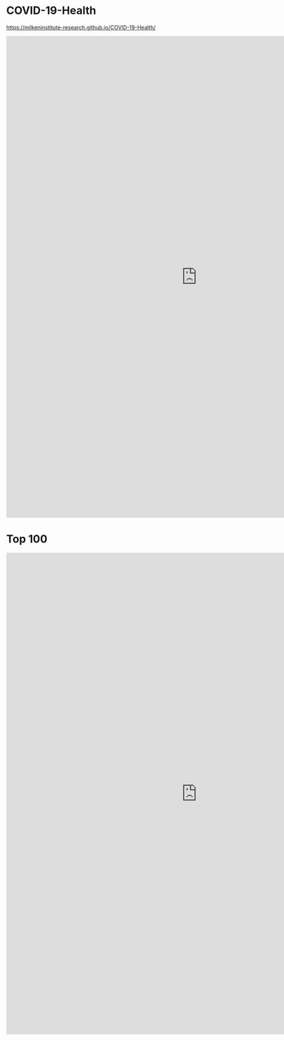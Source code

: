 # COVID-19-Health
https://milkeninstitute-research.github.io/COVID-19-Health/

<center><iframe src="https://public.tableau.com/shared/R5PFQFSS2?:display_count=y&:embed=y&:display_count=yes&:toolbar=no" width="1004" height="1269" frameborder="0"></iframe></center>

# Top 100

<center><iframe src="https://public.tableau.com/views/Top100_15888924314820/Dashboard1?:display_count=y&:embed=y&:display_count=yes&:toolbar=no" width="1004" height="1269" frameborder="0"></iframe></center>
